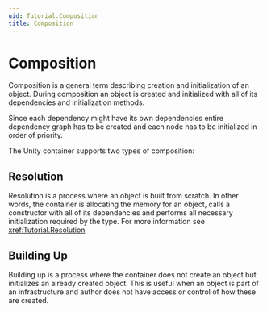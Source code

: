 ```yaml
---
uid: Tutorial.Composition
title: Composition
---
```


# Composition

Composition is a general term describing creation and initialization of an object. During composition an object is created and initialized with all of its dependencies and initialization methods.

Since each dependency might have its own dependencies entire dependency graph has to be created and each node has to be initialized in order of priority.

The Unity container supports two types of composition:

## Resolution

Resolution is a process where an object is built from scratch. In other words, the container is allocating the memory for an object, calls a constructor with all of its dependencies and performs all necessary initialization required by the type. For more information see <xref:Tutorial.Resolution>

## Building Up

Building up is a process where the container does not create an object but initializes an already created object. This is useful when an object is part of an infrastructure and author does not have access or control of how these are created.
